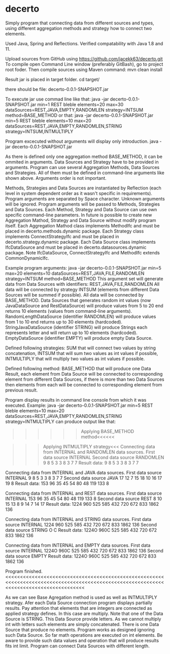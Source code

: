 # decerto
Simply program that connecting data from different sources and types, using different aggregation methods and strategy how to connect two elements.

Used Java, Spring and Reflections.
Verified compatability with Java 1.8 and 11.

Upload sources from GitHub using https://github.com/jacekk63/decerto.git
To compile open Command Line window (preferably GitBash), go to project root foder.
Then compile sources using Maven command:
mvn clean install

Result jar is placed in target folder.
cd target/

there should be file:
decerto-0.0.1-SNAPSHOT.jar

To execute jar use commad line like that:
	java -jar decerto-0.0.1-SNAPSHOT.jar min=1 REST bleble elements=20 max=30 dataSources=REST,JAVA,EMPTY,RANDOMLEN strategy=INTSUM method=BASE_METHOD
or that:
	java -jar decerto-0.0.1-SNAPSHOT.jar min=5 REST bleble elements=10 max=20 dataSources=REST,JAVA,EMPTY,RANDOMLEN,STRING strategy=INTSUM,INTMULTIPLY

Program excecuted without arguments will display only introduction.
	java -jar decerto-0.0.1-SNAPSHOT.jar

As there is defined only one aggregation method BASE_METHOD, it can be ommited in arguments.
Data Sources and Strategy have to be provided in arguments.
Program can use several Aggregation Methods, Data Sources and Strategies. All of them must be defined in command-line arguments like shown above.
Arguments order is not important.

Methods, Strategies and Data Sources are instantiated by Reflection (each level in system dependent order as it wasn't specific in requirements).
Program arguments are separated by Space character. Unknown arguments will be ignored.
Program arguments will be passed to Methods, Strategies and Data Sources.
Each Method, Strategy and Data Source can use own specific command-line parameters.
In future is possible to create new Aggregation Mathod, Strategy and Data Source without modify program itself.
Each Aggregation Mathod class implements MethodIfc and must be placed in decerto.methods.dynamic package.
Each Strategy class implements ConnectStrategyIfc and must be placed in decerto.strategy.dynamic package.
Each Data Source class implements IfcDataSource and must be placed in decerto.datasources.dynamic package.
Note IfcDataSource, ConnectStrategyIfc and MethodIfc extends CommonDynamicIfc.

Example program arguments:
	java -jar decerto-0.0.1-SNAPSHOT.jar min=5 max=20 elements=10 dataSources=REST,JAVA,FILE,RANDOMLEN strategy=INTSUM method=BASE_METHOD
This argument set will generate data from Data Sources with identifiers: REST,JAVA,FILE,RANDOMLEN
All data will be connected by strategy INTSUM (elements from different Data Sources will be summed if possible).
All data will be connected by BASE_METHOD.
Data Sources that generates random int values (now JavaDataSource and RestDataSource) will produce values from 5 to 20 end returns 10 elements (values from command-line arguments).
RandomLengthDataSource (identifier RANDOMLEN) will produce values from 1 to 10 end returns up to 30 elements (hardcoded).
StringJavaDataSource (identifier STRING) will produce Strings each represents letter and will return up to 10 elements (hardcoded).
EmptyDataSource (identifier EMPTY) will produce empty Data Source.

Defined following strategies:
SUM that will connect two values by string concatenation,
INTSUM that will sum two values as int values if possible,
INTMULTIPLY that will multiply two values as int values if possible.

Defined following method:
BASE_METHOD that will produce one Data Result,
each element from Data Source will be connected to corresponding element from different Data Sources,
if there is more than two Data Sources then elements from each will be connected to corresponding element from previous result.

Program display results in command line console from which it was executed.
Example:
	java -jar decerto-0.0.1-SNAPSHOT.jar min=5 REST bleble elements=10 max=20 dataSources=REST,JAVA,EMPTY,RANDOMLEN,STRING strategy=INTMULTIPLY
can produce output like that:

>>>>>>>>>>>>>>>>>>>>>>>>>>>>>>>>>>>>>>>>>>>>>>>>>>>>>>>>>>>>>>>>>>>>>>>>>>>>>>>>>>>>>>>>>>>>>>>>>>>>>>>>>>>>>>>>>>>>>>>>>>>>>>>>>>>>>>>
>>>>>>Applying BASE_METHOD method<<<<<<

>>>Applying INTMULTIPLY strategy<<<
Connecting data from INTERNAL and RANDOMLEN data sources.
First data source INTERNAL
Second data source RANDOMLEN       9 8 5 3 3 8 3 7 7
Result data:                       9 8 5 3 3 8 3 7 7

Connecting data from INTERNAL and JAVA data sources.
First data source INTERNAL         9 8 5 3 3 8 3 7 7
Second data source JAVA            17 12 7 15 18 10 16 17 19 8
Result data:                       153 96 35 45 54 80 48 119 133 8

Connecting data from INTERNAL and REST data sources.
First data source INTERNAL         153 96 35 45 54 80 48 119 133 8
Second data source REST            8 10 15 13 8 9 14 7 14 17
Result data:                       1224 960 525 585 432 720 672 833 1862 136

Connecting data from INTERNAL and STRING data sources.
First data source INTERNAL         1224 960 525 585 432 720 672 833 1862 136
Second data source STRING          O C
Result data:                       1224O 960C 525 585 432 720 672 833 1862 136

Connecting data from INTERNAL and EMPTY data sources.
First data source INTERNAL         1224O 960C 525 585 432 720 672 833 1862 136
Second data source EMPTY
Result data:                       1224O 960C 525 585 432 720 672 833 1862 136

Program finished.
<<<<<<<<<<<<<<<<<<<<<<<<<<<<<<<<<<<<<<<<<<<<<<<<<<<<<<<<<<<<<<<<<<<<<<<<<<<<<<<<<<<<<<<<<<<<<<<<<<<<<<<<<<<<<<<<<<<<<<<<<<<<<<<<<<<<<<<

As we can see Base Agregation method is used as well as INTMULTIPLY strategy.
Afer each Data Source connection program displays partially results.
Pay attention that elements that are integers are connected as applied strategy defines. In this case are multiply. 
Note that one of the Data Source is STRING. This Data Source provide letters. As we cannot multiply int with letters such elements are simply concatenated.
There is one Data Source that produce no elements. Program works as designed ignoring such Data Source.
So far math operations are executed on int elements. Be aware to provide such data values and operation that will produce results fits int limit. 
Program can connect Data Sources with different length.

